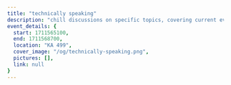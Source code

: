 ```yaml
---
title: "technically speaking"
description: "chill discussions on specific topics, covering current events and/or issues in tech, humanity, and their intersection. all majors and perspectives are welcome and encouraged to attend!"
event_details: {
  start: 1711565100,
  end: 1711568700,
  location: "KA 499",
  cover_image: "/og/technically-speaking.png",
  pictures: [],
  link: null
}
---
```

